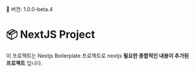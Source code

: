 📮 버전: 1.0.0-beta.4

# 📦 NextJS Project

이 프로젝트는 Nextjs Boilerplate 프로젝트로 nextjs **필요한 종합적인 내용이 추가된 프로젝트** 입니다.
